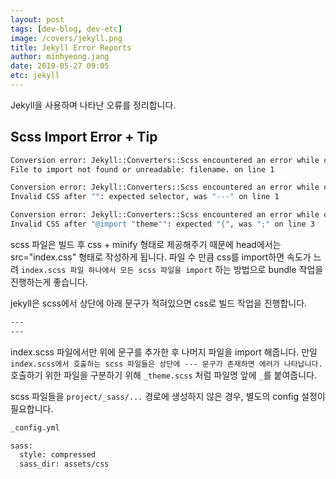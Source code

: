 ```yaml
---
layout: post
tags: [dev-blog, dev-etc]
image: /covers/jekyll.png
title: Jekyll Error Reports
author: minhyeong.jang
date: 2019-05-27 09:05
etc: jekyll
---
```

Jekyll을 사용하며 나타난 오류를 정리합니다.

## Scss Import Error + Tip
```bash
Conversion error: Jekyll::Converters::Scss encountered an error while converting 'assets/css/index.scss':
File to import not found or unreadable: filename. on line 1

Conversion error: Jekyll::Converters::Scss encountered an error while converting 'assets/css/index.scss':
Invalid CSS after "": expected selector, was "---" on line 1

Conversion error: Jekyll::Converters::Scss encountered an error while converting 'assets/css/index.scss':
Invalid CSS after "@import "theme"": expected "{", was ";" on line 3
```
scss 파일은 빌드 후 css + minify 형태로 제공해주기 때문에 head에서는 src="index.css" 형태로 작성하게 됩니다.
파일 수 만큼 css를 import하면 속도가 느려 `index.scss 파일 하나에서 모든 scss 파일을 import` 하는 방법으로 bundle 작업을 진행하는게 좋습니다.

jekyll은 scss에서 상단에 아래 문구가 적혀있으면 css로 빌드 작업을 진행합니다.
```bash
---
---
```
index.scss 파일에서만 위에 문구를 추가한 후 나머지 파일을 import 해줍니다.
만일 `index.scss에서 호출하는 scss 파일들은 상단에 --- 문구가 존재하면 에러가 나타납니다.`  
호출하기 위한 파일을 구분하기 위해 `_theme.scss` 처럼 파일명 앞에 `_`를 붙여줍니다.

scss 파일들을 `project/_sass/...` 경로에 생성하지 않은 경우, 별도의 config 설정이 필요합니다.
```bash
_config.yml

sass:
  style: compressed
  sass_dir: assets/css
```